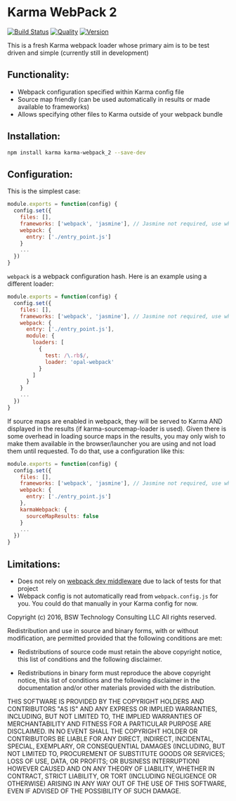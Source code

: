 # Karma WebPack 2

[![Build Status](http://img.shields.io/travis/wied03/karma_webpack_2/master.svg?style=flat)](http://travis-ci.org/wied03/karma_webpack_2)
[![Quality](http://img.shields.io/codeclimate/github/wied03/karma_webpack_2.svg?style=flat-square)](https://codeclimate.com/github/wied03/karma_webpack_2)
[![Version](https://img.shields.io/npm/v/karma_webpack_2.svg?style=flat-square)](https://www.npmjs.com/package/karma_webpack_2)

This is a fresh Karma webpack loader whose primary aim is to be test driven and simple
(currently still in development)

## Functionality:
* Webpack configuration specified within Karma config file
* Source map friendly (can be used automatically in results or made available to frameworks)
* Allows specifying other files to Karma outside of your webpack bundle

## Installation:

```bash
npm install karma karma-webpack_2 --save-dev
```

## Configuration:

This is the simplest case:
```js
module.exports = function(config) {
  config.set({
    files: [],
    frameworks: ['webpack', 'jasmine'], // Jasmine not required, use whichever framework you want
    webpack: {
      entry: ['./entry_point.js']
    }
    ...
  })
}
```

`webpack` is a webpack configuration hash. Here is an example using a different loader:
```js
module.exports = function(config) {
  config.set({
    files: [],
    frameworks: ['webpack', 'jasmine'], // Jasmine not required, use whichever framework you want
    webpack: {
      entry: ['./entry_point.js'],
      module: {
        loaders: [
          {
            test: /\.rb$/,
            loader: 'opal-webpack'
          }
        ]
      }
    }
    ...
  })
}
```

If source maps are enabled in webpack, they will be served to Karma AND displayed in the results (if karma-sourcemap-loader is used). Given there is some overhead in loading source maps in the results, you may only wish to make them available in the browser/launcher you are using and not load them until requested. To do that, use a configuration like this:

```js
module.exports = function(config) {
  config.set({
    files: [],
    frameworks: ['webpack', 'jasmine'], // Jasmine not required, use whichever framework you want
    webpack: {
      entry: ['./entry_point.js']
    },
    karmaWebpack: {
      sourceMapResults: false
    }
    ...
  })
}
```

## Limitations:
* Does not rely on [webpack dev middleware](https://github.com/webpack/webpack-dev-middleware) due to lack of tests for that project
* Webpack config is not automatically read from `webpack.config.js` for you. You could do that manually in your Karma config for now.

Copyright (c) 2016, BSW Technology Consulting LLC
All rights reserved.

Redistribution and use in source and binary forms, with or without
modification, are permitted provided that the following conditions are met:

* Redistributions of source code must retain the above copyright notice, this
  list of conditions and the following disclaimer.

* Redistributions in binary form must reproduce the above copyright notice,
  this list of conditions and the following disclaimer in the documentation
  and/or other materials provided with the distribution.

THIS SOFTWARE IS PROVIDED BY THE COPYRIGHT HOLDERS AND CONTRIBUTORS "AS IS"
AND ANY EXPRESS OR IMPLIED WARRANTIES, INCLUDING, BUT NOT LIMITED TO, THE
IMPLIED WARRANTIES OF MERCHANTABILITY AND FITNESS FOR A PARTICULAR PURPOSE ARE
DISCLAIMED. IN NO EVENT SHALL THE COPYRIGHT HOLDER OR CONTRIBUTORS BE LIABLE
FOR ANY DIRECT, INDIRECT, INCIDENTAL, SPECIAL, EXEMPLARY, OR CONSEQUENTIAL
DAMAGES (INCLUDING, BUT NOT LIMITED TO, PROCUREMENT OF SUBSTITUTE GOODS OR
SERVICES; LOSS OF USE, DATA, OR PROFITS; OR BUSINESS INTERRUPTION) HOWEVER
CAUSED AND ON ANY THEORY OF LIABILITY, WHETHER IN CONTRACT, STRICT LIABILITY,
OR TORT (INCLUDING NEGLIGENCE OR OTHERWISE) ARISING IN ANY WAY OUT OF THE USE
OF THIS SOFTWARE, EVEN IF ADVISED OF THE POSSIBILITY OF SUCH DAMAGE.
